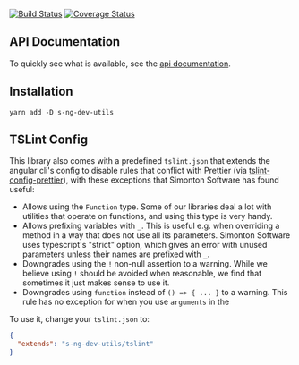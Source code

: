 [![Build Status](https://travis-ci.org/simontonsoftware/s-ng-dev-utils.svg?branch=master)](https://travis-ci.org/simontonsoftware/s-ng-dev-utils) [![Coverage Status](https://coveralls.io/repos/github/simontonsoftware/s-ng-dev-utils/badge.svg?branch=master)](https://coveralls.io/github/simontonsoftware/s-ng-dev-utils?branch=master)

## API Documentation

To quickly see what is available, see the [api documentation](https://simontonsoftware.github.io/s-ng-dev-utils/typedoc).

## Installation

```
yarn add -D s-ng-dev-utils
```

## TSLint Config

This library also comes with a predefined `tslint.json` that extends the angular cli's config to disable rules that conflict with Prettier (via [tslint-config-prettier](https://github.com/prettier/tslint-config-prettier)), with these exceptions that Simonton Software has found useful:

- Allows using the `Function` type. Some of our libraries deal a lot with utilities that operate on functions, and using this type is very handy.
- Allows prefixing variables with `_`. This is useful e.g. when overriding a method in a way that does not use all its parameters. Simonton Software uses typescript's "strict" option, which gives an error with unused parameters unless their names are prefixed with `_`.
- Downgrades using the `!` non-null assertion to a warning. While we believe using `!` should be avoided when reasonable, we find that sometimes it just makes sense to use it.
- Downgrades using `function` instead of `() => { ... }` to a warning. This rule has no exception for when you use `arguments` in the

To use it, change your `tslint.json` to:

```json
{
  "extends": "s-ng-dev-utils/tslint"
}
```
